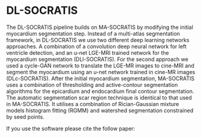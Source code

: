 # DL-SOCRATIS

The DL-SOCRATIS pipeline builds on MA-SOCRATIS  by modifying the initial myocardium segmentation step. Instead of a multi-atlas segmentation framework, in DL-SOCRATIS we use two different deep learning networks approaches. A combination of a convolution deep neural network for left ventricle detection, and an u-net LGE-MRI trained network for the myocardium segmentation (DLl-SOCRATIS). For the second approach we used a cycle-GAN network to translate the LGE-MR images to cine-MRI and segment the myocardium using an u-net network trained in cine-MR images (DLc-SOCRATIS).
After the initial myocardium segmentation, MA-SOCRATIS uses a combination of thresholding and active-contour segmentation  algorithms for the epicardium and endocardium final contour segmentation. The automatic segmentation scar region technique is identical to that used in MA-SOCRATIS. It utilises a combination of Rician-Gaussian mixture models histogram fitting (RGMM) and watershed segmentation constrained by seed points.

If you use the software please cite the follow paper:
